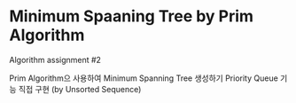 # Minimum Spaaning Tree by Prim Algorithm

Algorithm assignment #2

Prim Algorithm으 사용하여 Minimum Spanning Tree 생성하기
Priority Queue 기능 직접 구현 (by Unsorted Sequence)

